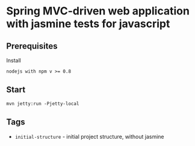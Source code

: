 Spring MVC-driven web application with jasmine tests for javascript
===================================================================

## Prerequisites

Install

```
nodejs with npm v >= 0.8
```

## Start

```
mvn jetty:run -Pjetty-local
```

## Tags

* ``initial-structure`` - initial project structure, without jasmine
